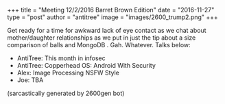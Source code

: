 +++
title = "Meeting 12/2/2016 Barret Brown Edition"
date = "2016-11-27"
type = "post"
author = "antitree"
image = "images/2600_trump2.png"
+++


Get ready for a time for awkward lack of eye contact as we chat about
mother/daughter relationships as we put in just the tip about a size
comparison of balls and MongoDB . Gah. Whatever. Talks below:

* AntiTree: This month in infosec
* AntiTree: Copperhead OS: Android With Security
* Alex: Image Processing NSFW Style
* Joe: TBA

(sarcastically generated by 2600gen bot)
